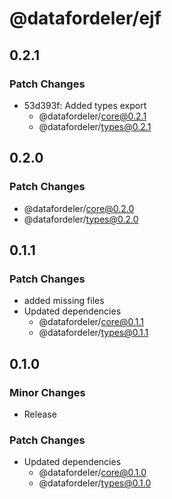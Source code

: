 # @datafordeler/ejf

## 0.2.1

### Patch Changes

- 53d393f: Added types export
  - @datafordeler/core@0.2.1
  - @datafordeler/types@0.2.1

## 0.2.0

### Patch Changes

- @datafordeler/core@0.2.0
- @datafordeler/types@0.2.0

## 0.1.1

### Patch Changes

- added missing files
- Updated dependencies
  - @datafordeler/core@0.1.1
  - @datafordeler/types@0.1.1

## 0.1.0

### Minor Changes

- Release

### Patch Changes

- Updated dependencies
  - @datafordeler/core@0.1.0
  - @datafordeler/types@0.1.0
